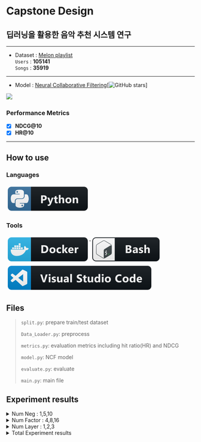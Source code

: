 # Capstone Design
## 딥러닝을 활용한 음악 추천 시스템 연구<br>
---
* Dataset : [Melon playlist](https://arena.kakao.com/c/8)<br>
`Users` : **105141** <br>
`Songs` : **35919**  <br>
---
* Model : [Neural Collaborative Filtering](https://arxiv.org/abs/1708.05031)[![GitHub stars](https://img.shields.io/github/stars/hexiangnan/neural_collaborative_filtering.svg?logo=github&label=Stars)]
<img width='768' src='https://user-images.githubusercontent.com/52492949/98676852-7edb3700-239f-11eb-91e3-e6f40c2ece45.png'>

### Performance Metrics 

- [x] **NDCG@10**
- [x] **HR@10** 

---

## How to use 

### Languages 

<p align="left">
  <a href="#">
    <img src="https://github.com/MikeCodesDotNET/ColoredBadges/blob/master/svg/dev/languages/python.svg" alt="python" style="vertical-align:top; margin:6px 4px">
  </a> 

</p>

### Tools

<p align="left">
  <a href="#">
    <img src="https://github.com/MikeCodesDotNET/ColoredBadges/blob/master/svg/dev/tools/docker.svg" alt="docker" style="vertical-align:top; margin:6px 4px">
  </a> 

  <a href="#">
    <img src="https://github.com/MikeCodesDotNET/ColoredBadges/blob/master/svg/dev/tools/bash.svg" alt="bash" style="vertical-align:top; margin:6px 4px">
  </a> 

  <a href="#">
    <img src="https://github.com/MikeCodesDotNET/ColoredBadges/blob/master/svg/dev/tools/visualstudio_code.svg" alt="visualstudio_code" style="vertical-align:top; margin:6px 4px">
  </a> 

</p>

## Files
> `split.py`: prepare train/test dataset
>
> `Data_Loader.py`: preprocess
>
> `metrics.py`: evaluation metrics including hit ratio(HR) and NDCG
>
> `model.py`: NCF model
>
> `evaluate.py`: evaluate
>
> `main.py`: main file



## Experiment results


<details>
    <summary>  Num Neg : 1,5,10 
    </summary>
<div markdown="1">
| HR@10 | NDCG@10 | Num of Neg | Num Factor | Num Layer |
|:-----:|:-------:|:----------:|:----------:|:---------:|
| -    ?|  -      |      1     |      4     |     1     |
| -     |  -      |      5     |      4     |     1     |
| -     |  -      |      10    |      4     |     1     |
| 0.7912|   0.5140|      1     |      8     |     1     |
| 0.8013|   0.5444|      5     |      8     |     1     |
| 0.7469|   0.5026|      10    |      8     |     1     |
| 0.8224|   0.5610|      1     |      16    |     1     |
| 0.8193|   0.5795|      5     |      16    |     1     |
| 0.7984|   0.5598|      10    |      16    |     1     |
| -    ?|  -      |      1     |      4     |     2     |
| -     |  -      |      5     |      4     |     2     |
| -     |  -      |      10    |      4     |     2     |
| 0.7965|   0.5266|      1     |      8     |     2     |
| 0.8000|   0.5527|      5     |      8     |     2     |
| 0.7481|   0.5055|      10    |      8     |     2     |
| 0.8152|   0.5576|      1     |      16    |     2     |
| 0.8193|   0.5795|      5     |      16    |     2     |
| 0.7898|   0.5530|      10    |      16    |     2     |
| -    ?|  -      |      1     |      4     |     3     |
| -     |  -      |      5     |      4     |     3     |
| -     |  -      |      10    |      4     |     3     |
| 0.8030|   0.5412|      1     |      8     |     3     |
| 0.8026|   0.5524|      5     |      8     |     3     |
| 0.7696|   0.5324|      10    |      8     |     3     |
| 0.8155|   0.5590|      1     |      16    |     3     |
| 0.8152|   0.5732|      5     |      16    |     3     |
| 0.7860|   0.5465|      10    |      16    |     3     |
</div>
</details>


<details>
    <summary>  Num Factor : 4,8,16
    </summary>
<div markdown="1">
| HR@10 | NDCG@10 | Num of Neg | Num Factor | Num Layer |
|:-----:|:-------:|:----------:|:----------:|:---------:|
| -    ?|  -      |      1     |      4     |     1     |
| -     |  -      |      5     |      4     |     1     |
| -     |  -      |      10    |      4     |     1     |
| 0.7912|   0.5140|      1     |      8     |     1     |
| 0.8013|   0.5444|      5     |      8     |     1     |
| 0.7469|   0.5026|      10    |      8     |     1     |
| 0.8224|   0.5610|      1     |      16    |     1     |
| 0.8193|   0.5795|      5     |      16    |     1     |
| 0.7984|   0.5598|      10    |      16    |     1     |
| -    ?|  -      |      1     |      4     |     2     |
| -     |  -      |      5     |      4     |     2     |
| -     |  -      |      10    |      4     |     2     |
| 0.7965|   0.5266|      1     |      8     |     2     |
| 0.8000|   0.5527|      5     |      8     |     2     |
| 0.7481|   0.5055|      10    |      8     |     2     |
| 0.8152|   0.5576|      1     |      16    |     2     |
| 0.8193|   0.5795|      5     |      16    |     2     |
| 0.7898|   0.5530|      10    |      16    |     2     |
| -    ?|  -      |      1     |      4     |     3     |
| -     |  -      |      5     |      4     |     3     |
| -     |  -      |      10    |      4     |     3     |
| 0.8030|   0.5412|      1     |      8     |     3     |
| 0.8026|   0.5524|      5     |      8     |     3     |
| 0.7696|   0.5324|      10    |      8     |     3     |
| 0.8155|   0.5590|      1     |      16    |     3     |
| 0.8152|   0.5732|      5     |      16    |     3     |
| 0.7860|   0.5465|      10    |      16    |     3     |
</div>
</details>

<details>
    <summary>  Num Layer : 1,2,3
    </summary>
<div markdown="1">
| HR@10 | NDCG@10 | Num of Neg | Num Factor | Num Layer |
|:-----:|:-------:|:----------:|:----------:|:---------:|
| -    ?|  -      |      1     |      4     |     1     |
| -     |  -      |      5     |      4     |     1     |
| -     |  -      |      10    |      4     |     1     |
| 0.7912|   0.5140|      1     |      8     |     1     |
| 0.8013|   0.5444|      5     |      8     |     1     |
| 0.7469|   0.5026|      10    |      8     |     1     |
| 0.8224|   0.5610|      1     |      16    |     1     |
| 0.8193|   0.5795|      5     |      16    |     1     |
| 0.7984|   0.5598|      10    |      16    |     1     |
| -    ?|  -      |      1     |      4     |     2     |
| -     |  -      |      5     |      4     |     2     |
| -     |  -      |      10    |      4     |     2     |
| 0.7965|   0.5266|      1     |      8     |     2     |
| 0.8000|   0.5527|      5     |      8     |     2     |
| 0.7481|   0.5055|      10    |      8     |     2     |
| 0.8152|   0.5576|      1     |      16    |     2     |
| 0.8193|   0.5795|      5     |      16    |     2     |
| 0.7898|   0.5530|      10    |      16    |     2     |
| -    ?|  -      |      1     |      4     |     3     |
| -     |  -      |      5     |      4     |     3     |
| -     |  -      |      10    |      4     |     3     |
| 0.8030|   0.5412|      1     |      8     |     3     |
| 0.8026|   0.5524|      5     |      8     |     3     |
| 0.7696|   0.5324|      10    |      8     |     3     |
| 0.8155|   0.5590|      1     |      16    |     3     |
| 0.8152|   0.5732|      5     |      16    |     3     |
| 0.7860|   0.5465|      10    |      16    |     3     |
</div>
</details>


<details>
    <summary>  Total Experiment results
    </summary>
<div markdown="1">

| HR@10 | NDCG@10 | Num of Neg | Num Factor | Num Layer |
|:-----:|:-------:|:----------:|:----------:|:---------:|
| -    ?|  -      |      1     |      4     |     1     |
| -     |  -      |      5     |      4     |     1     |
| -     |  -      |      10    |      4     |     1     |
| 0.7912|   0.5140|      1     |      8     |     1     |
| 0.8013|   0.5444|      5     |      8     |     1     |
| 0.7469|   0.5026|      10    |      8     |     1     |
| 0.8224|   0.5610|      1     |      16    |     1     |
| 0.8193|   0.5795|      5     |      16    |     1     |
| 0.7984|   0.5598|      10    |      16    |     1     |
| -    ?|  -      |      1     |      4     |     2     |
| -     |  -      |      5     |      4     |     2     |
| -     |  -      |      10    |      4     |     2     |
| 0.7965|   0.5266|      1     |      8     |     2     |
| 0.8000|   0.5527|      5     |      8     |     2     |
| 0.7481|   0.5055|      10    |      8     |     2     |
| 0.8152|   0.5576|      1     |      16    |     2     |
| 0.8193|   0.5795|      5     |      16    |     2     |
| 0.7898|   0.5530|      10    |      16    |     2     |
| -    ?|  -      |      1     |      4     |     3     |
| -     |  -      |      5     |      4     |     3     |
| -     |  -      |      10    |      4     |     3     |
| 0.8030|   0.5412|      1     |      8     |     3     |
| 0.8026|   0.5524|      5     |      8     |     3     |
| 0.7696|   0.5324|      10    |      8     |     3     |
| 0.8155|   0.5590|      1     |      16    |     3     |
| 0.8152|   0.5732|      5     |      16    |     3     |
| 0.7860|   0.5465|      10    |      16    |     3     |


</div>
</details>